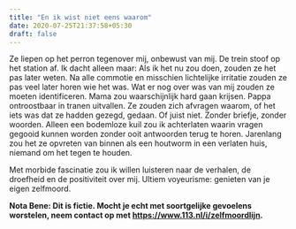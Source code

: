```yaml
---
title: "En ik wist niet eens waarom"
date: 2020-07-25T21:37:58+05:30
draft: false
---
```


Ze liepen op het perron tegenover mij, onbewust van mij. De trein stoof op het station af. Ik dacht alleen maar: Als ik het nu zou doen, zouden ze het pas later weten. Na alle commotie en misschien lichtelijke irritatie zouden ze pas veel later horen wie het was. Wat er nog over was van mij zouden ze moeten identificeren. Mama zou waarschijnlijk hard gaan krijsen. Pappa ontroostbaar in tranen uitvallen. Ze zouden zich afvragen waarom, of het iets was dat ze hadden gezegd, gedaan. Of juist niet. Zonder briefje, zonder woorden. Alleen een bodemloze kuil zou ik achterlaten waarin vragen gegooid kunnen worden zonder ooit antwoorden terug te horen. Jarenlang zou het ze opvreten van binnen als een houtworm in een verlaten huis, niemand om het tegen te houden.

Met morbide fascinatie zou ik willen luisteren naar de verhalen, de droefheid en de positiviteit over mij. Ultiem voyeurisme: genieten van je eigen zelfmoord.

**Nota Bene: Dit is fictie. Mocht je echt met soortgelijke gevoelens worstelen, neem contact op met https://www.113.nl/i/zelfmoordlijn.**
